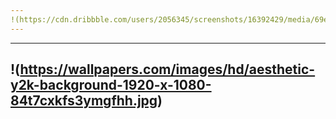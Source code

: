 ```yaml
---
!(https://cdn.dribbble.com/users/2056345/screenshots/16392429/media/69eaab518cb9d6e2629746654fef9359.png)
---
```


---
!(https://wallpapers.com/images/hd/aesthetic-y2k-background-1920-x-1080-84t7cxkfs3ymgfhh.jpg)
---


